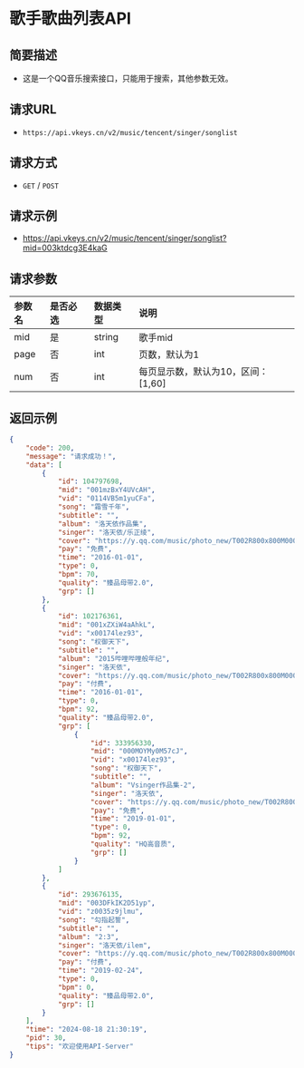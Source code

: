 # 歌手歌曲列表API

## 简要描述

- 这是一个QQ音乐搜索接口，只能用于搜索，其他参数无效。

## 请求URL
- `https://api.vkeys.cn/v2/music/tencent/singer/songlist`

## 请求方式
- `GET` / `POST`

## 请求示例
- https://api.vkeys.cn/v2/music/tencent/singer/songlist?mid=003ktdcg3E4kaG

## 请求参数

| 参数名 |是否必选|数据类型|说明   |
|:----  |:---    |:----   |:--------   |
| mid   |   是   | string | 歌手mid |
| page  |   否   | int    | 页数，默认为1    |
| num   |   否   | int    | 每页显示数，默认为10，区间：[1,60]    |

## 返回示例
``` json
{
    "code": 200,
    "message": "请求成功！",
    "data": [
        {
            "id": 104797698,
            "mid": "001mzBxY4UVcAH",
            "vid": "0114VB5m1yuCFa",
            "song": "霜雪千年",
            "subtitle": "",
            "album": "洛天依作品集",
            "singer": "洛天依/乐正绫",
            "cover": "https://y.qq.com/music/photo_new/T002R800x800M000001gQ5oZ3ZIbAw.jpg",
            "pay": "免费",
            "time": "2016-01-01",
            "type": 0,
            "bpm": 70,
            "quality": "臻品母带2.0",
            "grp": []
        },
        {
            "id": 102176361,
            "mid": "001xZXiW4aAhkL",
            "vid": "x00174lez93",
            "song": "权御天下",
            "subtitle": "",
            "album": "2015哔哩哔哩般年纪",
            "singer": "洛天依",
            "cover": "https://y.qq.com/music/photo_new/T002R800x800M000001CCsrz3ly1sO.jpg",
            "pay": "付费",
            "time": "2016-01-01",
            "type": 0,
            "bpm": 92,
            "quality": "臻品母带2.0",
            "grp": [
                {
                    "id": 333956330,
                    "mid": "000MOYMy0M57cJ",
                    "vid": "x00174lez93",
                    "song": "权御天下",
                    "subtitle": "",
                    "album": "Vsinger作品集-2",
                    "singer": "洛天依",
                    "cover": "https://y.qq.com/music/photo_new/T002R800x800M000000YfWpa47hP2m.jpg",
                    "pay": "免费",
                    "time": "2019-01-01",
                    "type": 0,
                    "bpm": 92,
                    "quality": "HQ高音质",
                    "grp": []
                }
            ]
        },
        {
            "id": 293676135,
            "mid": "003DFkIK2D51yp",
            "vid": "z0035z9jlmu",
            "song": "勾指起誓",
            "subtitle": "",
            "album": "2:3",
            "singer": "洛天依/ilem",
            "cover": "https://y.qq.com/music/photo_new/T002R800x800M000003aefaS3BdrXi.jpg",
            "pay": "付费",
            "time": "2019-02-24",
            "type": 0,
            "bpm": 0,
            "quality": "臻品母带2.0",
            "grp": []
        }
    ],
    "time": "2024-08-18 21:30:19",
    "pid": 30,
    "tips": "欢迎使用API-Server"
}
```
